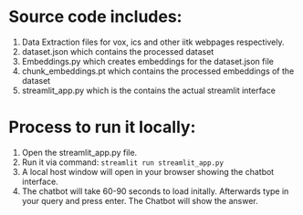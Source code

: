 # Source code includes:
1) Data Extraction files for vox, ics and other iitk webpages respectively.
2) dataset.json which contains the processed dataset
3) Embeddings.py which creates embeddings for the dataset.json file
4) chunk_embeddings.pt which contains the processed embeddings of the dataset
5) streamlit_app.py which is the contains the actual streamlit interface

# Process to run it locally:
1) Open the streamlit_app.py file.
2) Run it via command: ```streamlit run streamlit_app.py```
3) A local host window will open in your browser showing the chatbot interface.
4) The chatbot will take 60-90 seconds to load initally. Afterwards type in your query and press enter. The Chatbot will show the answer.
